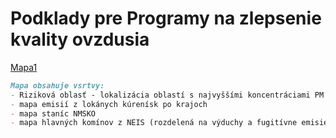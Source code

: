
# Podklady pre Programy na zlepsenie kvality ovzdusia 




[Mapa1](orko_tif.html)

```markdown
Mapa obsahuje vsrtvy:
- Riziková oblasť - lokalizácia oblastí s najvyššími koncentráciami PM podľa troch metodík
- mapa emisií z lokánych kúrenísk po krajoch
- mapa staníc NMSKO
- mapa hlavných komínov z NEIS (rozdelená na výduchy a fugitívne emisie) 
```
